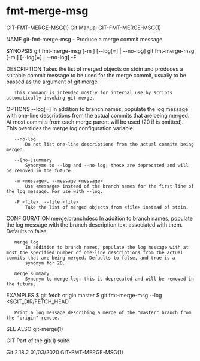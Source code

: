  # fmt-merge-msg 
GIT-FMT-MERGE-MSG(1)                                                                              Git Manual                                                                             GIT-FMT-MERGE-MSG(1)

NAME
       git-fmt-merge-msg - Produce a merge commit message

SYNOPSIS
       git fmt-merge-msg [-m <message>] [--log[=<n>] | --no-log]
       git fmt-merge-msg [-m <message>] [--log[=<n>] | --no-log] -F <file>

DESCRIPTION
       Takes the list of merged objects on stdin and produces a suitable commit message to be used for the merge commit, usually to be passed as the <merge-message> argument of git merge.

       This command is intended mostly for internal use by scripts automatically invoking git merge.

OPTIONS
       --log[=<n>]
           In addition to branch names, populate the log message with one-line descriptions from the actual commits that are being merged. At most <n> commits from each merge parent will be used (20 if <n>
           is omitted). This overrides the merge.log configuration variable.

       --no-log
           Do not list one-line descriptions from the actual commits being merged.

       --[no-]summary
           Synonyms to --log and --no-log; these are deprecated and will be removed in the future.

       -m <message>, --message <message>
           Use <message> instead of the branch names for the first line of the log message. For use with --log.

       -F <file>, --file <file>
           Take the list of merged objects from <file> instead of stdin.

CONFIGURATION
       merge.branchdesc
           In addition to branch names, populate the log message with the branch description text associated with them. Defaults to false.

       merge.log
           In addition to branch names, populate the log message with at most the specified number of one-line descriptions from the actual commits that are being merged. Defaults to false, and true is a
           synonym for 20.

       merge.summary
           Synonym to merge.log; this is deprecated and will be removed in the future.

EXAMPLES
           $ git fetch origin master
           $ git fmt-merge-msg --log <$GIT_DIR/FETCH_HEAD

       Print a log message describing a merge of the "master" branch from the "origin" remote.

SEE ALSO
       git-merge(1)

GIT
       Part of the git(1) suite

Git 2.18.2                                                                                        01/03/2020                                                                             GIT-FMT-MERGE-MSG(1)

